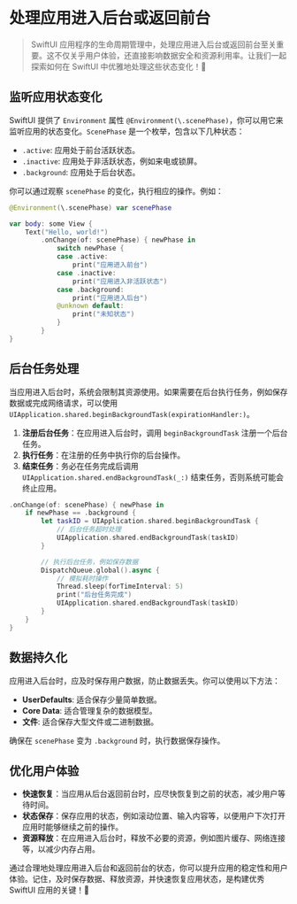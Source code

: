 ﻿# 处理应用进入后台或返回前台

> SwiftUI 应用程序的生命周期管理中，处理应用进入后台或返回前台至关重要。这不仅关乎用户体验，还直接影响数据安全和资源利用率。让我们一起探索如何在 SwiftUI 中优雅地处理这些状态变化！🚀

## 监听应用状态变化

SwiftUI 提供了 `Environment` 属性 `@Environment(\.scenePhase)`，你可以用它来监听应用的状态变化。`ScenePhase` 是一个枚举，包含以下几种状态：

*   `.active`: 应用处于前台活跃状态。
*   `.inactive`: 应用处于非活跃状态，例如来电或锁屏。
*   `.background`: 应用处于后台状态。

你可以通过观察 `scenePhase` 的变化，执行相应的操作。例如：

```swift
@Environment(\.scenePhase) var scenePhase

var body: some View {
    Text("Hello, world!")
        .onChange(of: scenePhase) { newPhase in
            switch newPhase {
            case .active:
                print("应用进入前台")
            case .inactive:
                print("应用进入非活跃状态")
            case .background:
                print("应用进入后台")
            @unknown default:
                print("未知状态")
            }
        }
}
```

## 后台任务处理

当应用进入后台时，系统会限制其资源使用。如果需要在后台执行任务，例如保存数据或完成网络请求，可以使用 `UIApplication.shared.beginBackgroundTask(expirationHandler:)`。

1.  **注册后台任务**：在应用进入后台时，调用 `beginBackgroundTask` 注册一个后台任务。
2.  **执行任务**：在注册的任务中执行你的后台操作。
3.  **结束任务**：务必在任务完成后调用 `UIApplication.shared.endBackgroundTask(_:)` 结束任务，否则系统可能会终止应用。

```swift
.onChange(of: scenePhase) { newPhase in
    if newPhase == .background {
        let taskID = UIApplication.shared.beginBackgroundTask {
            // 后台任务超时处理
            UIApplication.shared.endBackgroundTask(taskID)
        }

        // 执行后台任务，例如保存数据
        DispatchQueue.global().async {
            // 模拟耗时操作
            Thread.sleep(forTimeInterval: 5)
            print("后台任务完成")
            UIApplication.shared.endBackgroundTask(taskID)
        }
    }
}
```

## 数据持久化

应用进入后台时，应及时保存用户数据，防止数据丢失。你可以使用以下方法：

*   **UserDefaults**: 适合保存少量简单数据。
*   **Core Data**: 适合管理复杂的数据模型。
*   **文件**: 适合保存大型文件或二进制数据。

确保在 `scenePhase` 变为 `.background` 时，执行数据保存操作。

## 优化用户体验

*   **快速恢复**：当应用从后台返回前台时，应尽快恢复到之前的状态，减少用户等待时间。
*   **状态保存**：保存应用的状态，例如滚动位置、输入内容等，以便用户下次打开应用时能够继续之前的操作。
*   **资源释放**：在应用进入后台时，释放不必要的资源，例如图片缓存、网络连接等，以减少内存占用。

通过合理地处理应用进入后台和返回前台的状态，你可以提升应用的稳定性和用户体验。记住，及时保存数据、释放资源，并快速恢复应用状态，是构建优秀 SwiftUI 应用的关键！🎉


